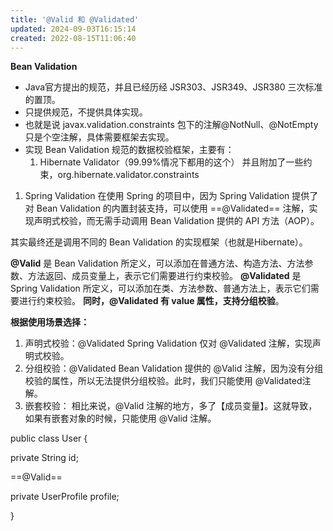 ```yaml
---
title: '@Valid 和 @Validated'
updated: 2024-09-03T16:15:14
created: 2022-08-15T11:06:40
---
```


**Bean Validation**
- Java官方提出的规范，并且已经历经 JSR303、JSR349、JSR380 三次标准的置顶。
- 只提供规范，不提供具体实现。
- 也就是说 javax.validation.constraints 包下的注解@NotNull、@NotEmpty只是个空注解，具体需要框架去实现。
- 实现 Bean Validation 规范的数据校验框架，主要有：
  1.  Hibernate Validator（99.99%情况下都用的这个）
并且附加了一些约束，org.hibernate.validator.constraints
1.  Spring Validation
在使用 Spring 的项目中，因为 Spring Validation 提供了对 Bean Validation 的内置封装支持，可以使用 ==@Validated== 注解，实现声明式校验，而无需手动调用 Bean Validation 提供的 API 方法（AOP）。

其实最终还是调用不同的 Bean Validation 的实现框架（也就是Hibernate）。

**@Valid**
是 Bean Validation 所定义，可以添加在普通方法、构造方法、方法参数、方法返回、成员变量上，表示它们需要进行约束校验。
**@Validated**
是 Spring Validation 所定义，可以添加在类、方法参数、普通方法上，表示它们需要进行约束校验。
**同时，@Validated 有 value 属性，支持分组校验**。

**根据使用场景选择：**
1.  声明式校验：@Validated
Spring Validation 仅对 @Validated 注解，实现声明式校验。
1.  分组校验：@Validated
Bean Validation 提供的 @Valid 注解，因为没有分组校验的属性，所以无法提供分组校验。此时，我们只能使用 @Validated注解。
1.  嵌套校验：
相比来说，@Valid 注解的地方，多了【成员变量】。这就导致，如果有嵌套对象的时候，只能使用 @Valid 注解。

public class User {

private String id;

==@Valid==

private UserProfile profile;

}

